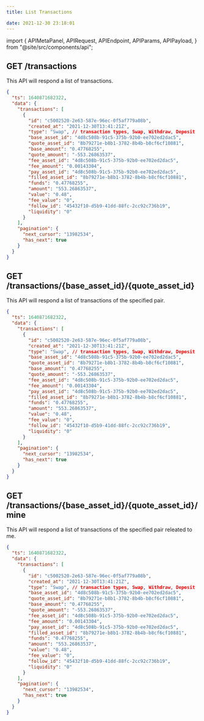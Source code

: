 ```yaml
---
title: List Transactions

date: 2021-12-30 23:18:01
---
```


import {
  APIMetaPanel,
  APIRequest,
  APIEndpoint,
  APIParams,
  APIPayload,
} from "@site/src/components/api";

## GET /transactions

This API will respond a list of transactions.

<APIEndpoint base="https://api.4swap.org/api" url="/transactions" />

<APIMetaPanel />

<APIRequest
  title="Read transactions"
  method="GET"
  isPublic
  base="https://api.4swap.org/api"
  url='/transactions?cursor={next_cursor}&limit={limit}'
/>

```json title="Response"
{
  "ts": 1640871682322,
  "data": {
    "transactions": [
      {
        "id": "c5002520-2e63-587e-96ec-0f5af779a08b",
        "created_at": "2021-12-30T13:41:21Z",
        "type": "Swap", // transaction types, Swap, Withdraw, Deposit
        "base_asset_id": "4d8c508b-91c5-375b-92b0-ee702ed2dac5",
        "quote_asset_id": "8b79271e-b8b1-3782-8b4b-b8cf6cf10881",
        "base_amount": "0.47768255",
        "quote_amount": "-553.26863537",
        "fee_asset_id": "4d8c508b-91c5-375b-92b0-ee702ed2dac5",
        "fee_amount": "0.00143304",
        "pay_asset_id": "4d8c508b-91c5-375b-92b0-ee702ed2dac5",
        "filled_asset_id": "8b79271e-b8b1-3782-8b4b-b8cf6cf10881",
        "funds": "0.47768255",
        "amount": "553.26863537",
        "value": "0.48",
        "fee_value": "0",
        "follow_id": "45432f10-d5b9-41dd-88fc-2cc92c736b19",
        "liquidity": "0"
      }
    ],
    "pagination": {
      "next_cursor": "13982534",
      "has_next": true
    }
  }
}

```

## GET /transactions/{base_asset_id}/{quote_asset_id}

This API will respond a list of transactions of the specified pair.

<APIEndpoint base="https://api.4swap.org/api" url="/transactions/{base_asset_id}/{quote_asset_id}" />

<APIMetaPanel />

<APIRequest
  title="Read transactions of the specified pair"
  method="GET"
  isPublic
  base="https://api.4swap.org/api"
  url='/transactions/{base_asset_id}/{quote_asset_id}?cursor={next_cursor}&limit={limit}'
/>

```json title="Response"
{
  "ts": 1640871682322,
  "data": {
    "transactions": [
      {
        "id": "c5002520-2e63-587e-96ec-0f5af779a08b",
        "created_at": "2021-12-30T13:41:21Z",
        "type": "Swap", // transaction types, Swap, Withdraw, Deposit
        "base_asset_id": "4d8c508b-91c5-375b-92b0-ee702ed2dac5",
        "quote_asset_id": "8b79271e-b8b1-3782-8b4b-b8cf6cf10881",
        "base_amount": "0.47768255",
        "quote_amount": "-553.26863537",
        "fee_asset_id": "4d8c508b-91c5-375b-92b0-ee702ed2dac5",
        "fee_amount": "0.00143304",
        "pay_asset_id": "4d8c508b-91c5-375b-92b0-ee702ed2dac5",
        "filled_asset_id": "8b79271e-b8b1-3782-8b4b-b8cf6cf10881",
        "funds": "0.47768255",
        "amount": "553.26863537",
        "value": "0.48",
        "fee_value": "0",
        "follow_id": "45432f10-d5b9-41dd-88fc-2cc92c736b19",
        "liquidity": "0"
      }
    ],
    "pagination": {
      "next_cursor": "13982534",
      "has_next": true
    }
  }
}

```

## GET /transactions/{base_asset_id}/{quote_asset_id}/mine

This API will respond a list of transactions of the specified pair releated to me.

<APIEndpoint base="https://api.4swap.org/api" url="/transactions/{base_asset_id}/{quote_asset_id}/mine" />

<APIMetaPanel />

<APIRequest
  title="Read transactions of the specified pair"
  method="GET"
  base="https://api.4swap.org/api"
  url='/transactions/{base_asset_id}/{quote_asset_id}?cursor={next_cursor}&limit={limit}'
/>

```json title="Response"
{
  "ts": 1640871682322,
  "data": {
    "transactions": [
      {
        "id": "c5002520-2e63-587e-96ec-0f5af779a08b",
        "created_at": "2021-12-30T13:41:21Z",
        "type": "Swap", // transaction types, Swap, Withdraw, Deposit
        "base_asset_id": "4d8c508b-91c5-375b-92b0-ee702ed2dac5",
        "quote_asset_id": "8b79271e-b8b1-3782-8b4b-b8cf6cf10881",
        "base_amount": "0.47768255",
        "quote_amount": "-553.26863537",
        "fee_asset_id": "4d8c508b-91c5-375b-92b0-ee702ed2dac5",
        "fee_amount": "0.00143304",
        "pay_asset_id": "4d8c508b-91c5-375b-92b0-ee702ed2dac5",
        "filled_asset_id": "8b79271e-b8b1-3782-8b4b-b8cf6cf10881",
        "funds": "0.47768255",
        "amount": "553.26863537",
        "value": "0.48",
        "fee_value": "0",
        "follow_id": "45432f10-d5b9-41dd-88fc-2cc92c736b19",
        "liquidity": "0"
      }
    ],
    "pagination": {
      "next_cursor": "13982534",
      "has_next": true
    }
  }
}

```
